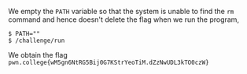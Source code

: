 We empty the `PATH` variable so that the system is unable to find the `rm` command and hence doesn't delete the flag when we run the program,
```
$ PATH=""
$ /challenge/run
```

We obtain the flag `pwn.college{wM5gn6NtRG5Bij0G7KStrYeoTiM.dZzNwUDL3kTO0czW}`